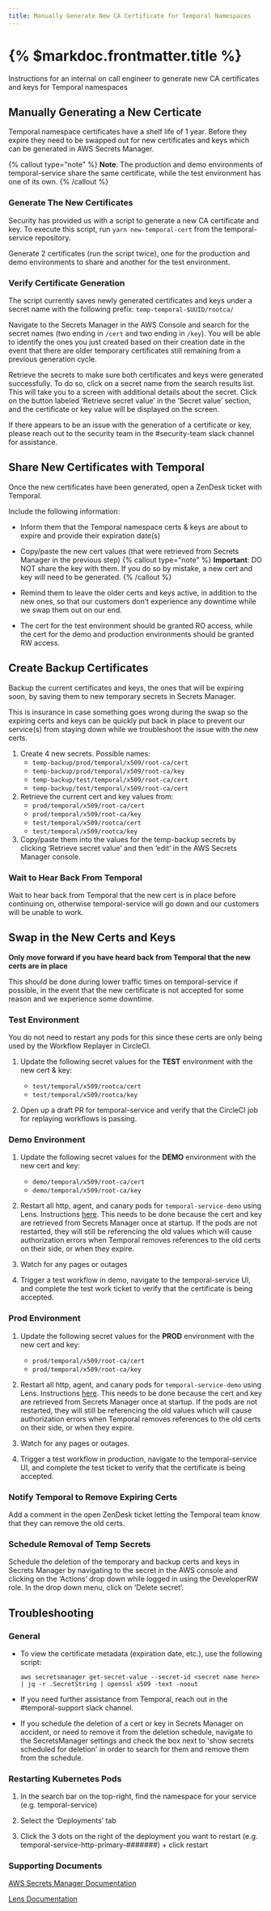 ```yaml
---
title: Manually Generate New CA Certificate for Temporal Namespaces
---
```

# {% $markdoc.frontmatter.title %}
Instructions for an internal on call engineer to generate new CA certificates and keys for Temporal namespaces

## Manually Generating a New Certicate

Temporal namespace certificates have a shelf life of 1 year. Before they expire they need to be swapped out for new certificates and keys which can be generated in AWS Secrets Manager.

{% callout type="note" %}
**Note**: The production and demo environments of temporal-service share the same certificate, while the test environment has one of its own.
{% /callout %}

### Generate The New Certificates
Security has provided us with a script to generate a new CA certificate and key. To execute this script, run `yarn new-temporal-cert` from the temporal-service repository.

Generate 2 certificates (run the script twice), one for the production and demo environments to share and another for the test environment.

### Verify Certificate Generation
The script currently saves newly generated certificates and keys under a secret name with the following prefix: `temp-temporal-$UUID/rootca/`

Navigate to the Secrets Manager in the AWS Console and search for the secret names (two ending in `/cert` and two ending in `/key`). You will be able to identify the ones you just created based on their creation date in the event that there are older temporary certificates still remaining from a previous generation cycle.

Retrieve the secrets to make sure both certificates and keys were generated successfully. To do so, click on a secret name from the search results list. This will take you to a screen with additional details about the secret. Click on the button labeled ‘Retrieve secret value’ in the ‘Secret value’ section, and the certificate or key value will be displayed on the screen.

If there appears to be an issue with the generation of a certificate or key, please reach out to the security team in the #security-team slack channel for assistance.

## Share New Certificates with Temporal
Once the new certificates have been generated, open a ZenDesk ticket with Temporal.

Include the following information:

- Inform them that the Temporal namespace certs & keys are about to expire and provide their expiration date(s)

- Copy/paste the new cert values (that were retrieved from Secrets Manager in the previous step)
    {% callout type="note" %}
    **Important**: DO NOT share the key with them. If you do so by mistake, a new cert and key will need to be generated.
    {% /callout %}

- Remind them to leave the older certs and keys active, in addition to the new ones, so that our customers don’t experience any downtime while we swap them out on our end.

- The cert for the test environment should be granted RO access, while the cert for the demo and production environments should be granted RW access.

## Create Backup Certificates
Backup the current certificates and keys, the ones that will be expiring soon, by saving them to new temporary secrets in Secrets Manager.

This is insurance in case something goes wrong during the swap so the expiring certs and keys can be quickly put back in place to prevent our service(s) from staying down while we troubleshoot the issue with the new certs.

1. Create 4 new secrets. Possible names:
    - `temp-backup/prod/temporal/x509/root-ca/cert`
    - `temp-backup/prod/temporal/x509/root-ca/key`
    - `temp-backup/test/temporal/x509/root-ca/cert`
    - `temp-backup/test/temporal/x509/root-ca/cert`
2. Retrieve the current cert and key values from:
    - `prod/temporal/x509/root-ca/cert`
    - `prod/temporal/x509/root-ca/key`
    - `test/temporal/x509/rootca/cert`
    - `test/temporal/x509/rootca/key`
3. Copy/paste them into the values for the temp-backup secrets by clicking ‘Retrieve secret value’ and then ‘edit’ in the AWS Secrets Manager console.

### Wait to Hear Back From Temporal
Wait to hear back from Temporal that the new cert is in place before continuing on, otherwise temporal-service will go down and our customers will be unable to work.

## Swap in the New Certs and Keys
**Only move forward if you have heard back from Temporal that the new certs are in place**

This should be done during lower traffic times on temporal-service if possible, in the event that the new certificate is not accepted for some reason and we experience some downtime.

### Test Environment
You do not need to restart any pods for this since these certs are only being used by the Workflow Replayer in CircleCI.

1. Update the following secret values for the **TEST** environment with the new cert & key:
    - `test/temporal/x509/rootca/cert`
    - `test/temporal/x509/rootca/key`

2. Open up a draft PR for temporal-service and verify that the CircleCI job for replaying workflows is passing.

### Demo Environment
1. Update the following secret values for the **DEMO** environment with the new cert and key:
    - `demo/temporal/x509/root-ca/cert`
    - `demo/temporal/x509/root-ca/key`

2. Restart all http, agent, and canary pods for `temporal-service-demo` using Lens. Instructions [here](#restarting-kubernetes-pods). This needs to be done because the cert and key are retrieved from Secrets Manager once at startup. If the pods are not restarted, they will still be referencing the old values which will cause authorization errors when Temporal removes references to the old certs on their side, or when they expire.

3. Watch for any pages or outages

4. Trigger a test workflow in demo, navigate to the temporal-service UI, and complete the test work ticket to verify that the certificate is being accepted.

### Prod Environment
1. Update the following secret values for the **PROD** environment with the new cert and key:
    - `prod/temporal/x509/root-ca/cert`
    - `prod/temporal/x509/root-ca/key`

2. Restart all http, agent, and canary pods for `temporal-service-demo` using Lens. Instructions [here](#restarting-kubernetes-pods). This needs to be done because the cert and key are retrieved from Secrets Manager once at startup. If the pods are not restarted, they will still be referencing the old values which will cause authorization errors when Temporal removes references to the old certs on their side, or when they expire.

3. Watch for any pages or outages.

4. Trigger a test workflow in production, navigate to the temporal-service UI, and complete the test ticket to verify that the certificate is being accepted.

### Notify Temporal to Remove Expiring Certs
Add a comment in the open ZenDesk ticket letting the Temporal team know that they can remove the old certs.

### Schedule Removal of Temp Secrets
Schedule the deletion of the temporary and backup certs and keys in Secrets Manager by navigating to the secret in the AWS console and clicking on the ‘Actions’ drop down while logged in using the DeveloperRW role. In the drop down menu, click on ‘Delete secret’.

## Troubleshooting
### General
- To view the certificate metadata (expiration date, etc.), use the following script:
  ```
  aws secretsmanager get-secret-value --secret-id <secret name here> | jq -r .SecretString | openssl x509 -text -noout
  ```

- If you need further assistance from Temporal, reach out in the #temporal-support slack channel.

- If you schedule the deletion of a cert or key in Secrets Manager on accident, or need to remove it from the deletion schedule, navigate to the SecretsManager settings and check the box next to 'show secrets scheduled for deletion' in order to search for them and remove them from the schedule.

### Restarting Kubernetes Pods
1. In the search bar on the top-right, find the namespace for your service (e.g. temporal-service)

2. Select the ‘Deployments’ tab

3. Click the 3 dots on the right of the deployment you want to restart (e.g. temporal-service-http-primary-#######) + click restart

### Supporting Documents
[AWS Secrets Manager Documentation](https://docs.aws.amazon.com/secretsmanager/)

[Lens Documentation](https://docs.k8slens.dev/main/)
